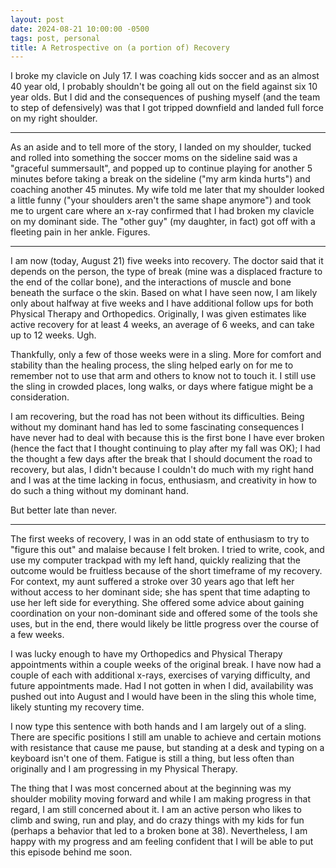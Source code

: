```yaml
---
layout: post
date: 2024-08-21 10:00:00 -0500
tags: post, personal
title: A Retrospective on (a portion of) Recovery
---
```


I broke my clavicle on July 17. I was coaching kids soccer and as an almost 40 year old, I probably shouldn't be going all out on the field against six 10 year olds. But I did and the consequences of pushing myself (and the team to step of defensively) was that I got tripped downfield and landed full force on my right shoulder.

---

As an aside and to tell more of the story, I landed on my shoulder, tucked and rolled into something the soccer moms on the sideline said was a "graceful summersault", and popped up to continue playing for another 5 minutes before taking a break on the sideline ("my arm kinda hurts") and coaching  another 45 minutes. My wife told me later that my shoulder looked a little funny ("your shoulders aren't the same shape anymore") and took me to urgent care where an x-ray confirmed that I had broken my clavicle on my dominant side. The "other guy" (my daughter, in fact) got off with a fleeting pain in her ankle. Figures.

---

I am now (today, August 21) five weeks into recovery. The doctor said that it depends on the person, the type of break (mine was a displaced fracture to the end of the collar bone), and the interactions of muscle and bone beneath the surface o the skin. Based on what I have seen now, I am likely only about halfway at five weeks and I have additional follow ups for both Physical Therapy and Orthopedics. Originally, I was given estimates like active recovery for at least 4 weeks, an average of 6 weeks, and can take up to 12 weeks. Ugh.

Thankfully, only a few of those weeks were in a sling. More for comfort and stability than the healing process, the sling helped early on for me to remember not to use that arm and others to know not to touch it. I still use the sling in crowded places, long walks, or days where fatigue might be a consideration.

I am recovering, but the road has not been without its difficulties. Being without my dominant hand has led to some fascinating consequences I have never had to deal with because this is the first bone I have ever broken (hence the fact that I thought continuing to play after my fall was OK); I had the thought a few days after the break that I should document the road to recovery, but alas, I didn't because I couldn't do much with my right hand and I was at the time lacking in focus, enthusiasm, and creativity in how to do such a thing without my dominant hand.

But better late than never.

---

The first weeks of recovery, I was in an odd state of enthusiasm to try to "figure this out" and malaise because I felt broken.‌ I tried to write, cook, and use my computer trackpad with my left hand, quickly realizing that the outcome would be fruitless because of the short timeframe of my recovery. For context, my aunt suffered a stroke over 30 years ago that left her without access to her dominant side; she has spent that time adapting to use her left side for everything. She offered some advice about gaining coordination on your non-dominant side and offered some of the tools she uses, but in the end, there would likely be little progress over the course of a few weeks.

I was lucky enough to have my Orthopedics and Physical Therapy appointments within a couple weeks of the original break. I have now had a couple of each with additional x-rays, exercises of varying difficulty, and future appointments made. Had I not gotten in when I did, availability was pushed out into August and I would have been in the sling this whole time, likely stunting my recovery time.

I now type this sentence with both hands and I am largely out of a sling. There are specific positions I still am unable to achieve and certain motions with resistance that cause me pause, but standing at a desk and typing on a keyboard isn't one of them. Fatigue is still a thing, but less often than originally and I am progressing in my Physical Therapy.

The thing that I was most concerned about at the beginning was my shoulder mobility moving forward and  while I am making progress in that regard, I am still concerned about it. I am an active person who likes to climb and swing, run and play, and do crazy things with my kids for fun (perhaps a behavior that led to a broken bone at 38). Nevertheless, I am happy with my progress and am feeling confident that I will be able to put this episode behind me soon.